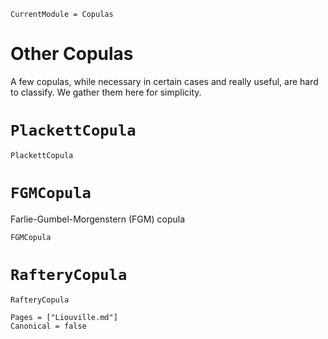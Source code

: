 ```@meta
CurrentModule = Copulas
```

# Other Copulas

A few copulas, while necessary in certain cases and really useful, are hard to classify. We gather them here for simplicity. 

# `PlackettCopula`

```@docs
PlackettCopula
```

# `FGMCopula`

Farlie-Gumbel-Morgenstern (FGM) copula

```@docs
FGMCopula
```

# `RafteryCopula`

```@docs
RafteryCopula
```

```@bibliography
Pages = ["Liouville.md"]
Canonical = false
```
